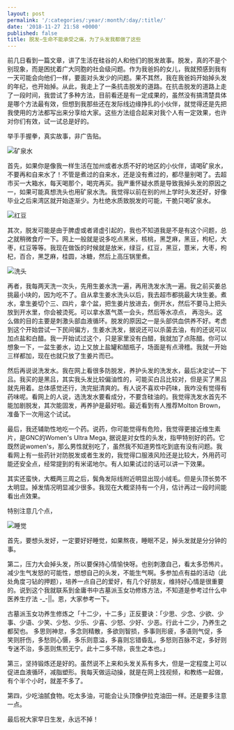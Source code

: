 ```yaml
---
layout: post
permalink: '/:categories/:year/:month/:day/:title/'
date: '2018-11-27 21:58 +0000'
published: false
title: 脱发—生命不能承受之痛，为了头发我都做了这些
---
```

前几日看到一篇文章，讲了生活在硅谷的人和他们的脱发故事。脱发，真的不是个别现象，而是困扰着广大同胞的社会级问题。作为我爸妈的女儿，我就预感到我有一天可能会向他们一样，要面对头发少的问题。果不其然，我在我爸妈开始掉头发的年纪，也开始掉。从此，我走上了一条抗击脱发的道路。在抗击脱发的道路上走了一段时间，我尝试了多种方法，目前看还是有一定成果的，虽然没有搞清楚具体是哪个方法最有效，但想到我那些还在发际线边缘挣扎的小伙伴，就觉得还是先把我使用的方法都写出来分享给大家。这些方法组合起来对我个人有一定效果，也许对你们有效，试一试总是好的。

举手手握拳，真实故事，非广告贴。

![矿泉水]({{site.baseurl}}/uploads/bottle-drink-glass-113734.jpg)

首先，如果你是像我一样生活在加州或者水质不好的地区的小伙伴，请喝矿泉水，不要再和自来水了！不管是煮过的自来水，还是没有煮过的，都尽量别喝了。去超市买一大箱水，每天喝那个，喝完再买。我严重怀疑水质是导致我掉头发的原因之一，如果可能真想洗头也用矿泉水洗。我觉得以前在别的州上学时头发还好，好像毕业之后来湾区就开始逐渐少。为杜绝水质致脱发的可能，干脆只喝矿泉水。

![红豆]({{site.baseurl}}/uploads/abundance-batch-bean-1537169.jpg)

其次，脱发可能是由于脾虚或者肾虚引起的，我也不知道我是不是有这个问题，总之就稍微食疗一下。网上一般就是说多吃点黑米，核桃，黑芝麻，黑豆，枸杞，大枣，红豆等等。我现在做饭的时候就是放米，绿豆，红豆，黑豆，薏米，大枣，枸杞，百合，黑芝麻，桂圆，冰糖，然后上高压锅里煮。

![洗头]({{site.baseurl}}/uploads/img_3346.jpg)

再者，我每两天洗一次头，先用生姜水洗一遍，再用洗发水洗一遍。我之前买姜总挑最小块的，因为吃不了。自从拿生姜水洗头以后，我去超市都挑最大块生姜。煮水，拿生姜切个三、四片，拿个盆，把生姜片放进去，倒开水，然后不要马上把头放到开水里，你会被烫死。可以拿水蒸气蒸一会头，然后等水凉点， 再泡头。这么做的目的主要是刺激头部血液循环。脱发的原因之一是头部供血供养不好。考虑到这个开始尝试一下民间偏方，生姜水洗发，据说还可以杀菌去油，有的还说可以加点盐和白醋。我一开始试过这个，只是家里没有白醋，我就加了点陈醋。你可以想象一下，一盆生姜水，边上又放上盐罐和醋瓶子，场面是有点滑稽。我就一开始三样都加，现在也就只放了生姜片而已。


然后再说说洗发水。我在网上看很多防脱发，养护头发的洗发水，最后决定试一下吕。我买的是黑吕，其实我头发比较偏油性的，可能买白吕比较对，但是买了黑吕就先用着。总体感觉还行，洗完挺清爽的。有人说不喜欢中药味，我咋没有觉得有药味呢。看网上的人说，选洗发水要看成分，不要含硅油的。我觉得洗发水首先不能加剧脱发，其次能固发，再养护是最好啦。最近看到有人推荐Molton Brown，准备下一次用这个试试。

最后，我还辅助性地吃一个药。说药，你可能觉得有危险，我觉得更接近维生素片，是GNC的Women's Ultra Mega, 据说是对女性的头发，指甲特别好的药。它既然说women's，那么男性就别吃了，虽然我不知道男性吃到底有没有问题。我看网上有一些药针对防脱发或者生发的，我觉得口服液风险还是比较大，外用药可能还安全点，经常提到的有米诺地尔。有人如果试过的话可以讲一下效果。

其实还蛮快，大概两三周之后，鬓角发际线附近明显出现小绒毛。但是头顶长势不太明显。掉发情况明显减少很多。我现在大概坚持有一个月，估计再过一段时间能看出点效果。

特别注意几个点，

![睡觉]({{site.baseurl}}/uploads/adult-attractive-beautiful-371109.jpg)

首先，要想头发好，一定要好好睡觉，如果熬夜，睡眠不足，掉头发就是分分钟的事。

第二，压力大会掉头发，所以要保持心情愉快呀。也别刺激自己，看太多恐怖片。减少生气发怒的可能性，想想自己的头发，不能生气啊。多参加点有益的活动（此处角度刁钻的押题），培养一点自己的爱好，有几个好朋友，维持好心情是很重要的。说到这个我就联系到金庸书中古墓派玉女功修炼方法，不知道是参考过什么中医养生疗法 -_-||。恩，大家参考一下。

古墓派玉女功养生修炼之「十二少，十二多」正反要诀：「少思、少念、少欲、少事、少语、少笑、少愁、少乐、少喜、少怒、少好、少恶。行此十二少，乃养生之都契也。
多思则神怠，多念则精散，多欲则智损，多事则形疲，多语则气促，多笑则肝伤，多愁则心慑，多乐则意溢，多喜则忘错昏乱，多怒则百脉不定，多好则专迷不治，多恶则焦煎无宁。此十二多不除，丧生之本也。」


第三，坚持锻炼还是好的。虽然说不上来和头发关系有多大，但是一定程度上可以促进血液循环，减脂塑形。我每天做运动操，就是在网上找视频，和教练一起做，有个半个小时，就差不多了。

第四，少吃油腻食物。吃太多油，可能会让头顶像伊拉克油田一样。还是要多注意一点。

最后祝大家早日生发，永远不掉！